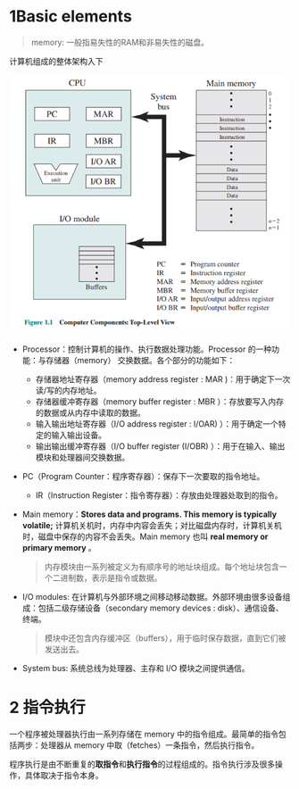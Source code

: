 # 1Basic elements

> memory: 一般指易失性的RAM和非易失性的磁盘。

计算机组成的整体架构入下

<img src="./figures/computer-components.png">

- Processor：控制计算机的操作、执行数据处理功能。Processor 的一种功能：与存储器（memory） 交换数据。各个部分的功能如下：
  - 存储器地址寄存器（memory address register : MAR )：用于确定下一次读/写的内存地址。
  - 存储器缓冲寄存器（memory buffer register
    : MBR ）：存放要写入内存的数据或从内存中读取的数据。
  - 输入输出地址寄存器（I/O address register : I/OAR) ）：用于确定一个特定的输入输出设备。
  - 输出输出缓冲寄存器（I/O buffer register (I/OBR) ）：用于在输入、输出模块和处理器间交换数据。
- PC（Program Counter：程序寄存器）：保存下一次要取的指令地址。
  - IR（Instruction Register：指令寄存器）：存放由处理器处取到的指令。
  
- Main memory：**Stores data and programs.   This memory is typically volatile;**  计算机关机时，内存中内容会丢失；对比磁盘内存时，计算机关机时，磁盘中保存的内容不会丢失。Main memory 也叫  **real memory or primary
  memory**  。

  >内存模块由一系列被定义为有顺序号的地址块组成。每个地址块包含一个二进制数，表示是指令或数据。

- I/O modules:   在计算机与外部环境之间移动移动数据。外部环境由很多设备组成：包括二级存储设备（secondary
  memory devices : disk）、通信设备、终端。

  > 模块中还包含内存缓冲区（buffers），用于临时保存数据，直到它们被发送出去。

- System bus:   系统总线为处理器、主存和 I/O 模块之间提供通信。



# 2 指令执行

一个程序被处理器执行由一系列存储在 memory 中的指令组成。最简单的指令包括两步：处理器从 memory 中取（fetches）一条指令，然后执行指令。

程序执行是由不断重复的**取指令**和**执行指令**的过程组成的。指令执行涉及很多操作，具体取决于指令本身。

